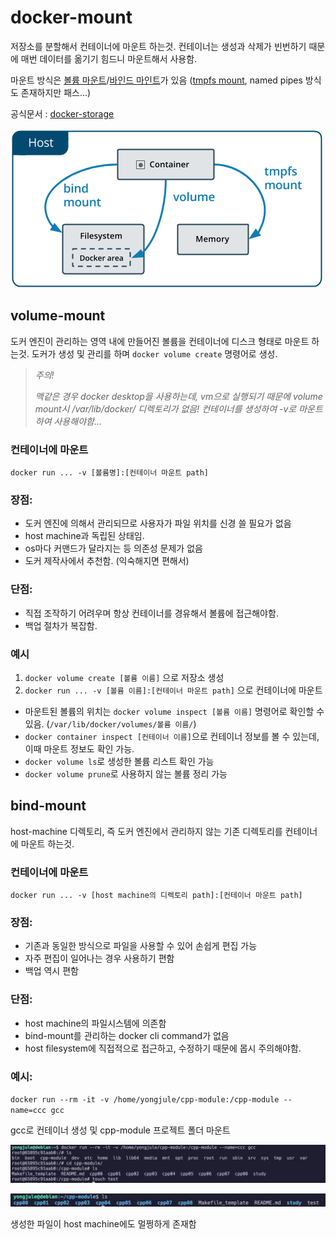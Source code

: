 # docker-mount

저장소를 분할해서 컨테이너에 마운트 하는것. 컨테이너는 생성과 삭제가 빈번하기 때문에 매번 데이터를 옮기기 힘드니 마운트해서 사용함.

마운트 방식은 [볼륨 마운트](https://docs.docker.com/storage/volumes/)/[바인드 마인트](https://docs.docker.com/storage/bind-mounts/)가 있음 ([tmpfs mount](https://docs.docker.com/storage/tmpfs/), named pipes 방식도 존재하지만 패스...)

공식문서 : [docker-storage](https://docs.docker.com/storage/)

![docker-mount](/image/docker-type-of-mount.png)

## volume-mount

도커 엔진이 관리하는 영역 내에 만들어진 볼륨을 컨테이너에 디스크 형태로 마운트 하는것. 도커가 생성 및 관리를 하며 `docker volume create` 명령어로 생성.

>*주의!*
>
>*맥같은 경우 docker desktop을 사용하는데, vm으로 실행되기 때문에 volume mount시 /var/lib/docker/<volume-name> 디렉토리가 없음! 컨테이너를 생성하여 -v로 마운트하여 사용해야함...*

### 컨테이너에 마운트

`docker run ... -v [볼륨명]:[컨테이너 마운트 path]`

### 장점:

- 도커 엔진에 의해서 관리되므로 사용자가 파일 위치를 신경 쓸 필요가 없음
- host machine과 독립된 상태임.
- os마다 커맨드가 달라지는 등 의존성 문제가 없음
- 도커 제작사에서 추천함. (익숙해지면 편해서)

### 단점:

- 직접 조작하기 어려우며 항상 컨테이너를 경유해서 볼륨에 접근해야함.
- 백업 절차가 복잡함.

### 예시

1. `docker volume create [볼륨 이름]` 으로 저장소 생성
2. `docker run ... -v [볼륨 이름]:[컨테이너 마운트 path]` 으로 컨테이너에 마운트

- 마운트된 볼륨의 위치는 `docker volume inspect [볼륨 이름]` 명령어로 확인할 수 있음. (`/var/lib/docker/volumes/볼륨 이름/`)
- `docker container inspect [컨테이너 이름]`으로 컨테이너 정보를 볼 수 있는데, 이때 마운트 정보도 확인 가능.
- `docker volume ls`로 생성한 볼륨 리스트 확인 가능
- `docker volume prune`로 사용하지 않는 볼륨 정리 가능

## bind-mount

host-machine 디렉토리, 즉 도커 엔진에서 관리하지 않는 기존 디렉토리를 컨테이너에 마운트 하는것.

### 컨테이너에 마운트

`docker run ... -v [host machine의 디렉토리 path]:[컨테이너 마운트 path]` 

### 장점:

- 기존과 동일한 방식으로 파일을 사용할 수 있어 손쉽게 편집 가능
- 자주 편집이 일어나는 경우 사용하기 편함
- 백업 역시 편함

### 단점:

- host machine의 파일시스템에 의존함
- bind-mount를 관리하는 docker cli command가 없음
- host filesystem에 직접적으로 접근하고, 수정하기 때문에 몹시 주의해야함.

### 예시:

`docker run --rm -it -v /home/yongjule/cpp-module:/cpp-module --name=ccc gcc`

gcc로 컨테이너 생성 및 cpp-module 프로젝트 폴더 마운트

![docker-bind-mount](/image/docker-bind-mount-example.png)

![docker-bind-mount-file-cp](/image/docker-bind-mount-file-cp.png)

생성한 파일이 host machine에도 멀쩡하게 존재함
